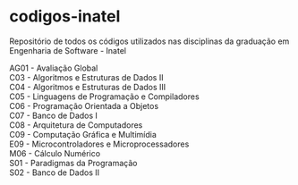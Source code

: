 # codigos-inatel
Repositório de todos os códigos utilizados nas disciplinas da graduação em Engenharia de Software - Inatel

AG01 - Avaliação Global<br>
C03 - Algoritmos e Estruturas de Dados II<br>
C04 - Algoritmos e Estruturas de Dados III<br>
C05 - Linguagens de Programação e Compiladores<br>
C06 - Programação Orientada a Objetos<br>
C07 - Banco de Dados I<br>
C08 - Arquitetura de Computadores<br>
C09 - Computação Gráfica e Multimídia<br>
E09 - Microcontroladores e Microprocessadores<br>
M06 - Cálculo Numérico<br>
S01 - Paradigmas da Programação<br>
S02 - Banco de Dados II<br>
